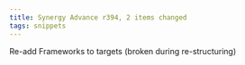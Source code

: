 ```yaml
---
title: Synergy Advance r394, 2 items changed
tags: snippets
---
```


Re-add Frameworks to targets (broken during re-structuring)
